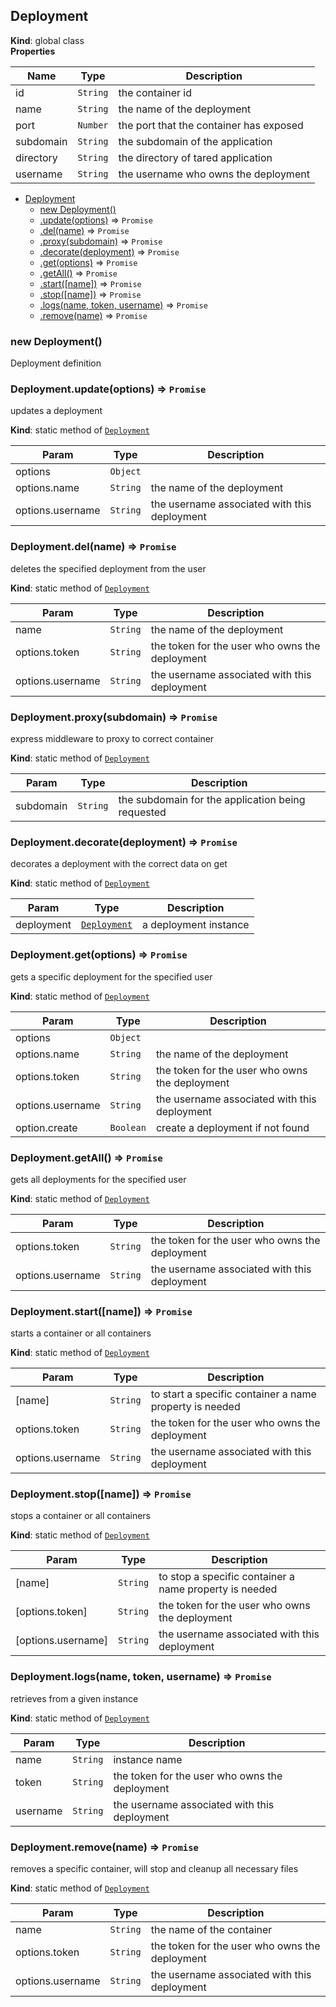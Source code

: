 <a name="Deployment"></a>

## Deployment
**Kind**: global class  
**Properties**

| Name | Type | Description |
| --- | --- | --- |
| id | <code>String</code> | the container id |
| name | <code>String</code> | the name of the deployment |
| port | <code>Number</code> | the port that the container has exposed |
| subdomain | <code>String</code> | the subdomain of the application |
| directory | <code>String</code> | the directory of tared application |
| username | <code>String</code> | the username who owns the deployment |


* [Deployment](#Deployment)
    * [new Deployment()](#new_Deployment_new)
    * [.update(options)](#Deployment.update) ⇒ <code>Promise</code>
    * [.del(name)](#Deployment.del) ⇒ <code>Promise</code>
    * [.proxy(subdomain)](#Deployment.proxy) ⇒ <code>Promise</code>
    * [.decorate(deployment)](#Deployment.decorate) ⇒ <code>Promise</code>
    * [.get(options)](#Deployment.get) ⇒ <code>Promise</code>
    * [.getAll()](#Deployment.getAll) ⇒ <code>Promise</code>
    * [.start([name])](#Deployment.start) ⇒ <code>Promise</code>
    * [.stop([name])](#Deployment.stop) ⇒ <code>Promise</code>
    * [.logs(name, token, username)](#Deployment.logs) ⇒ <code>Promise</code>
    * [.remove(name)](#Deployment.remove) ⇒ <code>Promise</code>

<a name="new_Deployment_new"></a>

### new Deployment()
Deployment definition

<a name="Deployment.update"></a>

### Deployment.update(options) ⇒ <code>Promise</code>
updates a deployment

**Kind**: static method of [<code>Deployment</code>](#Deployment)  

| Param | Type | Description |
| --- | --- | --- |
| options | <code>Object</code> |  |
| options.name | <code>String</code> | the name of the deployment |
| options.username | <code>String</code> | the username associated with this deployment |

<a name="Deployment.del"></a>

### Deployment.del(name) ⇒ <code>Promise</code>
deletes the specified deployment from the user

**Kind**: static method of [<code>Deployment</code>](#Deployment)  

| Param | Type | Description |
| --- | --- | --- |
| name | <code>String</code> | the name of the deployment |
| options.token | <code>String</code> | the token for the user who owns the deployment |
| options.username | <code>String</code> | the username associated with this deployment |

<a name="Deployment.proxy"></a>

### Deployment.proxy(subdomain) ⇒ <code>Promise</code>
express middleware to proxy to correct container

**Kind**: static method of [<code>Deployment</code>](#Deployment)  

| Param | Type | Description |
| --- | --- | --- |
| subdomain | <code>String</code> | the subdomain for the application being requested |

<a name="Deployment.decorate"></a>

### Deployment.decorate(deployment) ⇒ <code>Promise</code>
decorates a deployment with the correct data on get

**Kind**: static method of [<code>Deployment</code>](#Deployment)  

| Param | Type | Description |
| --- | --- | --- |
| deployment | [<code>Deployment</code>](#Deployment) | a deployment instance |

<a name="Deployment.get"></a>

### Deployment.get(options) ⇒ <code>Promise</code>
gets a specific deployment for the specified user

**Kind**: static method of [<code>Deployment</code>](#Deployment)  

| Param | Type | Description |
| --- | --- | --- |
| options | <code>Object</code> |  |
| options.name | <code>String</code> | the name of the deployment |
| options.token | <code>String</code> | the token for the user who owns the deployment |
| options.username | <code>String</code> | the username associated with this deployment |
| option.create | <code>Boolean</code> | create a deployment if not found |

<a name="Deployment.getAll"></a>

### Deployment.getAll() ⇒ <code>Promise</code>
gets all deployments for the specified user

**Kind**: static method of [<code>Deployment</code>](#Deployment)  

| Param | Type | Description |
| --- | --- | --- |
| options.token | <code>String</code> | the token for the user who owns the deployment |
| options.username | <code>String</code> | the username associated with this deployment |

<a name="Deployment.start"></a>

### Deployment.start([name]) ⇒ <code>Promise</code>
starts a container or all containers

**Kind**: static method of [<code>Deployment</code>](#Deployment)  

| Param | Type | Description |
| --- | --- | --- |
| [name] | <code>String</code> | to start a specific container a name property is needed |
| options.token | <code>String</code> | the token for the user who owns the deployment |
| options.username | <code>String</code> | the username associated with this deployment |

<a name="Deployment.stop"></a>

### Deployment.stop([name]) ⇒ <code>Promise</code>
stops a container or all containers

**Kind**: static method of [<code>Deployment</code>](#Deployment)  

| Param | Type | Description |
| --- | --- | --- |
| [name] | <code>String</code> | to stop a specific container a name property is needed |
| [options.token] | <code>String</code> | the token for the user who owns the deployment |
| [options.username] | <code>String</code> | the username associated with this deployment |

<a name="Deployment.logs"></a>

### Deployment.logs(name, token, username) ⇒ <code>Promise</code>
retrieves from a given instance

**Kind**: static method of [<code>Deployment</code>](#Deployment)  

| Param | Type | Description |
| --- | --- | --- |
| name | <code>String</code> | instance name |
| token | <code>String</code> | the token for the user who owns the deployment |
| username | <code>String</code> | the username associated with this deployment |

<a name="Deployment.remove"></a>

### Deployment.remove(name) ⇒ <code>Promise</code>
removes a specific container, will stop and cleanup all necessary files

**Kind**: static method of [<code>Deployment</code>](#Deployment)  

| Param | Type | Description |
| --- | --- | --- |
| name | <code>String</code> | the name of the container |
| options.token | <code>String</code> | the token for the user who owns the deployment |
| options.username | <code>String</code> | the username associated with this deployment |


